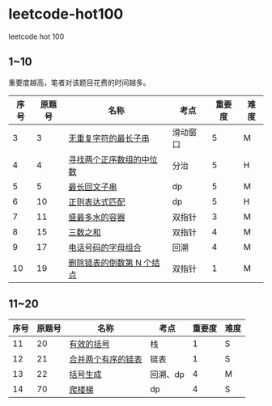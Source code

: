 # leetcode-hot100

leetcode hot 100

## 1~10

重要度越高，笔者对该题目花费的时间越多。

| 序号 | 原题号 | 名称                                                                                                     | 考点     | 重要度 | 难度 |
| ---- | ------ | -------------------------------------------------------------------------------------------------------- | -------- | ------ | ---- |
| 3    | 3      | [无重复字符的最长子串](https://leetcode-cn.com/problems/longest-substring-without-repeating-characters/) | 滑动窗口 | 5      | M    |
| 4    | 4      | [寻找两个正序数组的中位数](https://leetcode-cn.com/problems/longest-palindromic-substring)               | 分治     | 5      | H    |
| 5    | 5      | [最长回文子串](https://leetcode-cn.com/problems/longest-palindromic-substring)                           | dp       | 5      | M    |
| 6    | 10     | [正则表达式匹配](https://leetcode-cn.com/problems/regular-expression-matching/)                          | dp       | 5      | H    |
| 7    | 11     | [盛最多水的容器](https://leetcode-cn.com/problems/container-with-most-water/)                            | 双指针   | 3      | M    |
| 8    | 15     | [三数之和](https://leetcode-cn.com/problems/3sum/)                                                       | 双指针   | 4      | M    |
| 9    | 17     | [电话号码的字母组合](https://leetcode-cn.com/problems/letter-combinations-of-a-phone-number/)            | 回溯     | 4      | M    |
| 10   | 19     | [删除链表的倒数第 N 个结点](https://leetcode-cn.com/problems/remove-nth-node-from-end-of-list/)          | 双指针   | 1      | M    |

## 11~20

| 序号 | 原题号 | 名称                                                                           | 考点     | 重要度 | 难度 |
| ---- | ------ | ------------------------------------------------------------------------------ | -------- | ------ | ---- |
| 11   | 20     | [有效的括号](https://leetcode-cn.com/problems/valid-parentheses/)              | 栈       | 1      | S    |
| 12   | 21     | [合并两个有序的链表](https://leetcode-cn.com/problems/merge-two-sorted-lists/) | 链表     | 1      | S    |
| 13   | 22     | [括号生成](https://leetcode-cn.com/problems/generate-parentheses/)             | 回溯、dp | 4      | M    |
| 14   | 70     | [爬楼梯](https://leetcode.cn/problems/climbing-stairs/)                        | dp       | 4      | S    |
